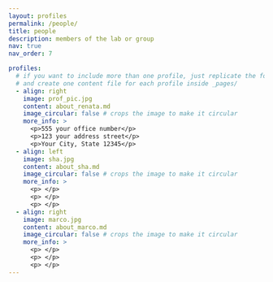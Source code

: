 ```yaml
---
layout: profiles
permalink: /people/
title: people
description: members of the lab or group
nav: true
nav_order: 7

profiles:
  # if you want to include more than one profile, just replicate the following block
  # and create one content file for each profile inside _pages/
  - align: right
    image: prof_pic.jpg
    content: about_renata.md
    image_circular: false # crops the image to make it circular
    more_info: >
      <p>555 your office number</p>
      <p>123 your address street</p>
      <p>Your City, State 12345</p>
  - align: left
    image: sha.jpg
    content: about_sha.md
    image_circular: false # crops the image to make it circular
    more_info: >
      <p> </p>
      <p> </p>
      <p> </p>
  - align: right
    image: marco.jpg
    content: about_marco.md
    image_circular: false # crops the image to make it circular
    more_info: >
      <p> </p>
      <p> </p>
      <p> </p>
---
```

